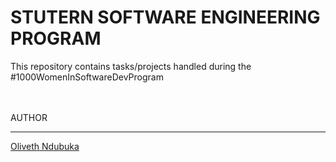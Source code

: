 <h1>STUTERN SOFTWARE ENGINEERING PROGRAM</h1>

<p>This repository contains tasks/projects handled during the #1000WomenInSoftwareDevProgram</p>

<br>
<br>
AUTHOR
<hr>

[Oliveth Ndubuka](https://github.com/oliveth96)